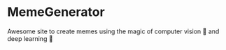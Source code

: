 # MemeGenerator
Awesome site to create memes using the magic of computer vision 🎇 and deep learning 👾
